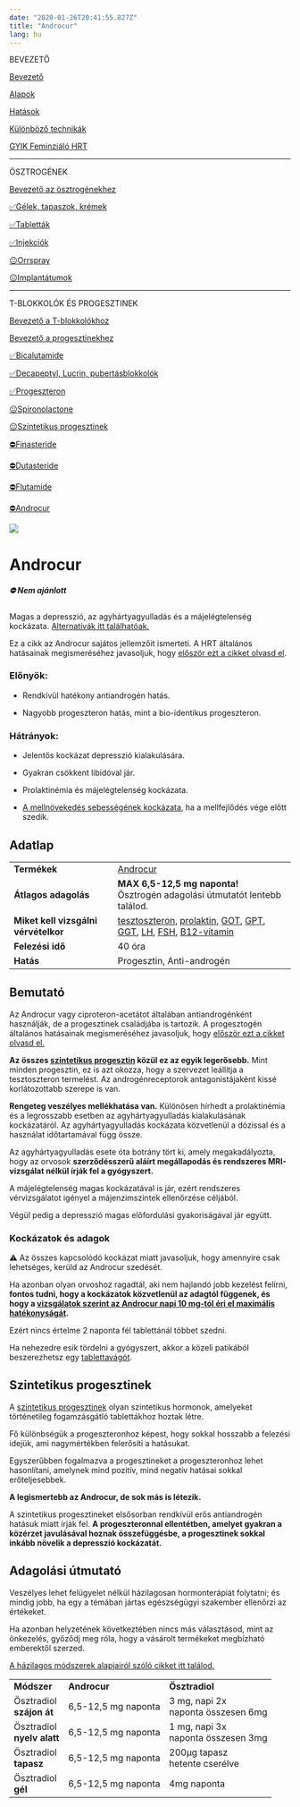 ```yaml
---
date: "2020-01-26T20:41:55.827Z"
title: "Androcur"
lang: hu
---
```


<div class="floating-columns">

<div class="floating-bar">

BEVEZETŐ

[Bevezető](/#/entry?id=feminizalo-hormonterapia)

[Alapok](/#/entry?id=feminizalo-hormonterapia-alapok)

[Hatások](/#/entry?id=feminizalo-hormonterapia-hatasok)

[Különböző technikák](/#/entry?id=feminizalo-hormonterapia-technikak)

[GYIK Feminziáló HRT](/#/entry?id=feminizalo-hormonterapia-gyik)

<hr />

ÖSZTROGÉNEK

[Bevezető az ösztrogénekhez](/#/entry?id=osztrogenek)

[✅Gélek, tapaszok, krémek](/#/entry?id=feminizalo-gelek-tapaszok-kremek)

[✅Tabletták](/#/entry?id=feminizalo-tablettak)

[✅Injekciók](/#/entry?id=feminizalo-injekciok)

[😐Orrspray](/#/entry?id=orrspray)

[😐Implantátumok](/#/entry?id=implantatumok)

<hr />

T-BLOKKOLÓK ÉS PROGESZTINEK

[Bevezető a T-blokkolókhoz](/#/entry?id=t-blokkolok)

[Bevezető a progesztinekhez](/#/entry?id=progesztinek)

[✅Bicalutamide](/#/entry?id=bicalutamide)

[✅Decapeptyl, Lucrin, pubertásblokkolók](/#/entry?id=decapeptyl)

[✅Progeszteron](/#/entry?id=progeszteron)

[😐Spironolactone](/#/entry?id=spironolactone)

[😐Szintetikus progesztinek](/#/entry?id=szintetikus-progesztinek)

[⛔Finasteride](/#/entry?id=finasteride)

[⛔Dutasteride](/#/entry?id=dutasteride)

[⛔Flutamide](/#/entry?id=flutamide)

[⛔Androcur](/#/entry?id=androcur)

</div>

<div class="wiki-content">

<div class="header-image"><img src="assets/images/undraw_medical_care.svg" /></div>

# Androcur

<div class="infobox error">
<h5>⛔ Nem ajánlott</h5>
    
Magas a depresszió, az agyhártyagyulladás és a májelégtelenség kockázata. [Alternatívák itt találhatóak.](/#/entry?id=t-blokkolok)

</div>

<div class="infobox info">

Ez a cikk az Androcur sajátos jellemzőit ismerteti. A HRT általános hatásainak megismeréséhez javasoljuk, hogy [először ezt a cikket olvasd el](/#/entry?id=feminizalo-hormonterapia-hatasok).

</div>

### Előnyök:

* Rendkívül hatékony antiandrogén hatás.

* Nagyobb progeszteron hatás, mint a bio-identikus progeszteron.

### Hátrányok:

* Jelentős kockázat depresszió kialakulására.

* Gyakran csökkent libidóval jár.

* Prolaktinémia és májelégtelenség kockázata. 

* [A mellnövekedés sebességének kockázata](/#/entry?id=feminizalo-hormonterapia-alapok), ha a mellfejlődés vége előtt szedik.

## Adatlap

<table>
    <tbody>
        <tr>
            <td><b>Termékek</b></td>
            <td>
                <a href="https://www.hazipatika.com/gyogyszerkereso/termek/androcur_100_mg_tabletta/6657">Androcur</a>
            </td>
        </tr>
        <tr>
            <td><b>Átlagos adagolás</b></td>
            <td><b>MAX 6,5-12,5 mg naponta!</b><br />Ösztrogén adagolási útmutatót lentebb találod.</td>
        </tr>
        <tr>
            <td><b>Miket kell vizsgálni vérvételkor</b></td>
            <td>
                <a href="https://hu.wikipedia.org/wiki/Tesztoszteron">tesztoszteron</a>,
                <a href="https://hu.wikipedia.org/wiki/Prolaktin">prolaktin</a>,
                <a href="https://medy.hu/got/">GOT</a>,
                <a href="https://medy.hu/gpt/">GPT</a>,
                <a href="https://medicover.hu/laborvizsgalatok/laborvizsgalatok-tipus/klinikai-kemiai-laborvizsgalatok-2/ggt/">GGT</a>,
                <a href="https://hu.wikipedia.org/wiki/Luteiniz%C3%A1l%C3%B3_hormon">LH</a>,
                <a href="https://hu.wikipedia.org/wiki/Follikuluszstimul%C3%A1l%C3%B3_hormon">FSH</a>,
                <a href="https://hu.wikipedia.org/wiki/B12-vitamin">B12-vitamin</a>
            </td>
        </tr>
        <tr>
            <td><b>Felezési idő</b></td>
            <td>40 óra</td>
        </tr>
        <tr>
            <td><b>Hatás</b></td>
            <td>Progesztin, Anti-androgén</td>
        </tr>
    </tbody>
</table>

## Bemutató

Az Androcur vagy ciproteron-acetátot általában antiandrogénként használják, de a progesztinek családjába is tartozik. A progesztogén általános hatásainak megismeréséhez javasoljuk, hogy [először ezt a cikket olvasd el.](/#/entry?id=progesztinek)

**Az összes [szintetikus progesztin](/#/entry?id=szintetikus-progesztinek) közül ez az egyik legerősebb.** Mint minden progesztin, ez is azt okozza, hogy a szervezet leállítja a tesztoszteron termelést. Az androgénreceptorok antagonistájaként kissé korlátozottabb szerepe is van.

**Rengeteg veszélyes mellékhatása van.** Különösen hírhedt a prolaktinémia és a legrosszabb esetben az agyhártyagyulladás kialakulásának kockázatáról. Az agyhártyagyulladás kockázata közvetlenül a dózissal és a használat időtartamával függ össze.

Az agyhártyagyulladás esete óta botrány tört ki, amely megakadályozta, hogy az orvosok **szerződésszerű aláírt megállapodás és rendszeres MRI-vizsgálat nélkül írják fel a gyógyszert.**

A májelégtelenség magas kockázatával is jár, ezért rendszeres vérvizsgálatot igényel a májenzimszintek ellenőrzése céljából.

Végül pedig a depresszió magas előfordulási gyakoriságával jár együtt.

### Kockázatok és adagok

<div class="infobox warning">

⚠️ Az összes kapcsolódó kockázat miatt javasoljuk, hogy amennyire csak lehetséges, kerüld az Androcur szedését.

</div>

Ha azonban olyan orvoshoz ragadtál, aki nem hajlandó jobb kezelést felírni, **fontos tudni, hogy a kockázatok közvetlenül az adagtól függenek, és hogy a [vizsgálatok szerint az Androcur napi 10 mg-tól éri el maximális hatékonyságát](https://academic.oup.com/jcem/article/87/5/2107/2846850).**

<div class="infobox info">

Ezért nincs értelme 2 naponta fél tablettánál többet szedni.

</div>

Ha nehezedre esik tördelni a gyógyszert, akkor a közeli patikából beszerezhetsz egy [tablettavágót](https://benu.hu/shop/tablettavago-wolf-1x).

## Szintetikus progesztinek

A [szintetikus progesztinek](/#/entry?id=szintetikus-progesztinek) olyan szintetikus hormonok, amelyeket történetileg fogamzásgátló tablettákhoz hoztak létre.

Fő különbségük a progeszteronhoz képest, hogy sokkal hosszabb a felezési idejük, ami nagymértékben felerősíti a hatásukat.

Egyszerűbben fogalmazva a progesztineket a progeszteronhoz lehet hasonlítani, amelynek mind pozitív, mind negatív hatásai sokkal erőteljesebbek.

**A legismertebb az Androcur, de sok más is létezik.**

A szintetikus progesztineket elsősorban rendkívül erős antiandrogén hatásuk miatt írják fel. **A progeszteronnal ellentétben, amelyet gyakran a közérzet javulásával hoznak összefüggésbe, a progesztinek sokkal inkább növelik a depresszió kockázatát.**

## Adagolási útmutató

<div class="infobox warning">
    
Veszélyes lehet felügyelet nélkül házilagosan hormonterápiát folytatni; és mindig jobb, ha egy a témában jártas egészségügyi szakember ellenőrzi az értékeket.

Ha azonban helyzetének következtében nincs más választásod, mint az önkezelés, győződj meg róla, hogy a vásárolt termékeket megbízható emberektől szerzed.

[A házilagos módszerek alapjairól szóló cikket itt találod.](/#/entry?id=hormonterapia-hazilagos-modszerek)

</div>

<table>
    <tbody>
        <tr>
            <td><b>Módszer</b></td>
            <td><b>Androcur</b></td>
            <td><b>Ösztradiol</b></td>
        </tr>
        <tr>
            <td>Ösztradiol<br /><b>szájon át</b></td>
            <td>6,5-12,5 mg naponta</td>
            <td>3 mg, napi 2x<br />naponta összesen 6mg</td>
        </tr>
        <tr>
            <td>Ösztradiol<br /><b>nyelv alatt</b></td>
            <td>6,5-12,5 mg naponta</td>
            <td>1 mg, napi 3x<br />naponta összesen 3mg</td>
        </tr>
        <tr>
            <td>Ösztradiol<br /><b>tapasz</b></td>
            <td>6,5-12,5 mg naponta</td>
            <td>200μg tapasz<br />hetente cserélve</td>
        </tr>
        <tr>
            <td>Ösztradiol<br /><b>gél</b></td>
            <td>6,5-12,5 mg naponta</td>
            <td>4mg naponta</td>
        </tr>
    </tbody>
</table>



</div>